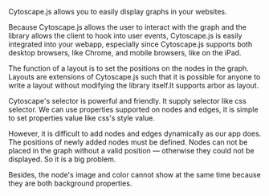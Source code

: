 Cytoscape.js allows you to easily display graphs in your websites. 

Because Cytoscape.js allows the user to interact with the graph and the library allows the client to hook into user events, Cytoscape.js is easily integrated into your webapp, especially since Cytoscape.js supports both desktop browsers, like Chrome, and mobile browsers, like on the iPad.

The function of a layout is to set the positions on the nodes in the graph. Layouts are extensions of Cytoscape.js such that it is possible for anyone to write a layout without modifying the library itself.It supports arbor as layout.

Cytoscape's selector is powerful and friendly. It supply selector like css selector. We can use  properties supported on nodes and edges, it is simple to set properties value like css's style value.

However, it is difficult to add nodes and edges dynamically as our app does. The positions of newly added nodes must be defined. Nodes can not be placed in the graph without a valid position — otherwise they could not be displayed. So it is a big problem.

Besides, the node's image and color cannot show at the same time because they are both background properties.
